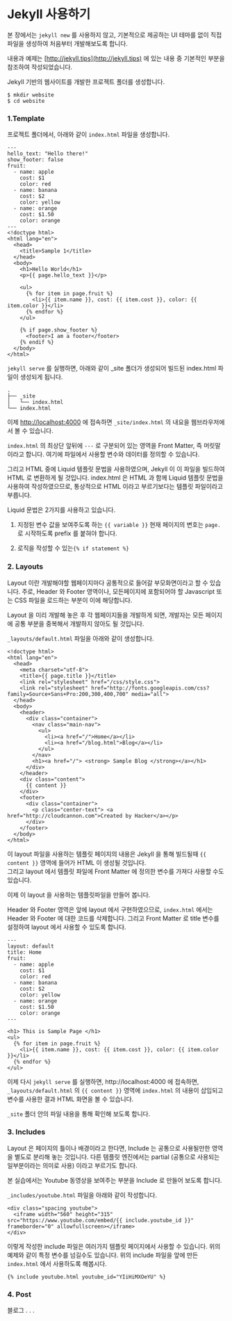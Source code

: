 # Jekyll 사용하기

본 장에서는 `jekyll new` 를 사용하지 않고, 기본적으로 제공하는 UI 테마를 없이 직접 파일을 생성하여 처음부터 개발해보도록 합니다.

내용과 예제는 [http://jekyll.tips](http://jekyll.tips) 에 있는 내용 중 기본적인 부분을 참조하여 작성되었습니다.

Jekyll 기반의 웹사이트를 개발한 프로젝트 폴더를 생성합니다.

```
$ mkdir website
$ cd website
```

### 1.Template

프로젝트 폴더에서, 아래와 같이 `index.html` 파일을 생성합니다.

```
---
hello_text: "Hello there!"
show_footer: false
fruit:
  - name: apple
    cost: $1
    color: red
  - name: banana
    cost: $2
    color: yellow
  - name: orange
    cost: $1.50
    color: orange
---
<!doctype html>
<html lang="en">
  <head>
    <title>Sample 1</title>
  </head>
  <body>
    <h1>Hello World</h1>
    <p>{{ page.hello_text }}</p>

    <ul>
      {% for item in page.fruit %}
        <li>{{ item.name }}, cost: {{ item.cost }}, color: {{ item.color }}</li>
      {% endfor %}
    </ul>

    {% if page.show_footer %}
      <footer>I am a footer</footer>
    {% endif %}
  </body>
</html>
```

`jekyll serve` 를 실행하면, 아래와 같이 \_site 폴더가 생성되어 빌드된 index.html 파일이 생성되게 됩니다.

```
.
├── _site
│   └── index.html
└── index.html
```

이제 [http://localhost:4000](http://localhost:4000) 에 접속하면 `_site/index.html` 의 내요을 웹브라우저에서 볼 수 있습니다.

`index.html` 의 최상단 앞뒤에 `---` 로 구분되어 있는 영역을 Front Matter, 즉 머릿말 이라고 합니다. 여기에 파일에서 사용할 변수와 데이터를 정의할 수 있습니다.

그리고 HTML 중에 Liquid 템플릿 문법을 사용하였으며, Jekyll 이 이 파일을 빌드하여 HTML 로 변환하게 될 것입니다. index.html 은 HTML 과 함께 Liquid 템플릿 문법을 사용하여 작성하였으므로, 통상적으로 HTML 이라고 부르기보다는 템플릿 파일이라고 부릅니다.

Liquid 문법은 2가지를 사용하고 있습니다.

1. 지정된 변수 값을 보여주도록 하는 `{{ variable }}`
   현재 페이지의 변호는 `page.` 로 시작하도록 prefix 를 붙혀야 합니다.

2. 로직을 작성할 수 있는`{% if statement %} `  

### 2. Layouts

Layout 이란 개발해야할 웹페이지마다 공통적으로 들어갈 부모화면이라고 할 수 있습니다. 주로, Header 와 Footer 영역이나, 모든페이지에 포함되어야 할 Javascript 또는 CSS 파일을 로드하는 부분이 이에 해당합니다.

Layout 을 미리 개발해 놓은 후 각 웹페이지들을 개발하게 되면, 개발자는 모든 페이지에 공통 부분을 중복해서 개발하지 않아도 될 것입니다.

`_layouts/default.html` 파일을 아래와 같이 생성합니다.

```
<!doctype html>
<html lang="en">
  <head>
    <meta charset="utf-8">
    <title>{{ page.title }}</title>
    <link rel="stylesheet" href="/css/style.css">
    <link rel="stylesheet" href="http://fonts.googleapis.com/css?family=Source+Sans+Pro:200,300,400,700" media="all">
  </head>
  <body>
    <header>
      <div class="container">
        <nav class="main-nav">
          <ul>
            <li><a href="/">Home</a></li>
            <li><a href="/blog.html">Blog</a></li>
          </ul>
        </nav>
        <h1><a href="/"> <strong> Sample Blog </strong></a></h1>
      </div>
    </header>
    <div class="content">
      {{ content }}
    </div>
    <footer>
      <div class="container">
        <p class="center-text"> <a href="http://cloudcannon.com">Created by Hacker</a></p>
      </div>
    </footer>
  </body>
</html>
```

이 layout 파일을 사용하는 템플릿 페이지의 내용은 Jekyll 을 통해 빌드될때 `{{ content }}` 영역에 들어가 HTML 이 생성될 것입니다.   
그리고 layout 에서 템플릿 파일에 Front Matter 에 정의한 변수를 가져다 사용할 수도 있습니다.

이제 이 layout 을 사용하는 템플릿파일을 만들어 봅니다.

Header 와 Footer 영역은 앞에 layout 에서 구현하였으므로, `index.html` 에서는 Header 와 Footer 에 대한 코드를 삭제합니다. 그리고 Front Matter 로 title 변수를 설정하여 layout 에서 사용할 수 있도록 합니다.

```
---
layout: default
title: Home
fruit:
  - name: apple
    cost: $1
    color: red
  - name: banana
    cost: $2
    color: yellow
  - name: orange
    cost: $1.50
    color: orange
---

<h1> This is Sample Page </h1>
<ul>
  {% for item in page.fruit %}
    <li>{{ item.name }}, cost: {{ item.cost }}, color: {{ item.color }}</li>
  {% endfor %}
</ul>

```

이제 다시 `jekyll serve` 를 실행하면, http://localhost:4000 에 접속하면, `_layouts/default.html` 의 `{{ content }}` 영역에 `index.html` 의 내용이 삽입되고 변수를 사용한 결과 HTML 화면을 볼 수 있습니다.

`_site` 폴더 안의 파일 내용을 통해 확인해 보도록 합니다.


### 3. Includes

Layout 은 페이지의 틀이나 배경이라고 한다면, Include 는 공통으로 사용될만한 영역을 별도로 분리해 놓는 것입니다. 다른 템플릿 엔진에서는 partial \(공통으로 사용되는 일부분이라는 의미로 사용\) 이라고 부르기도 합니다.

본 실습에서는 Youtube 동영상을 보여주는 부분을 Include 로 만들어 보도록 합니다.

`_includes/youtube.html` 파일을 아래와 같이 작성합니다.

```
<div class="spacing youtube">
  <iframe width="560" height="315" src="https://www.youtube.com/embed/{{ include.youtube_id }}" frameborder="0" allowfullscreen></iframe>
</div>
```

이렇게 작성한 include 파일은 여러가지 템플릿 페이지에서 사용할 수 있습니다. 위의 예제와 같이 특정 변수를 넘길수도 있습니다. 위의 include 파일을 앞에 만든 `index.html` 에서 사용하도록 해봅시다.

```
{% include youtube.html youtube_id="YIiHiMXOeYU" %}
```


### 4. Post

블로그 . . .
